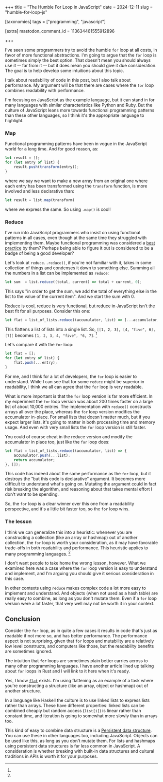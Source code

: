
+++
title = "The Humble For Loop in JavaScript"
date = 2024-12-11
slug = "humble-for-loop-js"

[taxonomies]
tags = ["programming", "javascript"]

[extra]
mastodon_comment_id = 113634461555912896

+++

I've seen some programmers try to avoid the humble `for` loop at all costs, in
favor of more functional abstractions. I'm going to argue that the `for` loop
is sometimes simply the best option. That doesn't mean you should always use it
-- far from it -- but it does mean you should give it due consideration. The
goal is to help develop some intuitions about this topic.

I talk about readability of code in this post, but I also talk about
performance. My argument will be that there are cases where the `for` loop
combines readability with performance.

I'm focusing on JavaScript as the example language, but it can stand in for
many languages with similar characteristics like Python and Ruby. But the
culture of JavaScript leans more towards functional programming patterns than
these other languages, so I think it's the appropriate language to highlight.

<!-- more -->

### Map

Functional programming patterns have been in vogue in the JavaScript world for
a long time. And for good reason, as:

```javascript
let result = [];
for (let entry of list) {
    result.push(transform(entry));
}
```

where we say we want to make a new array from an original one where each entry
has been transformed using the `transform` function, is more involved and less
declarative than:

```javascript
let result = list.map(transform)
```

where we express the same. So using `.map()` is cool!

### Reduce

I've run into JavaScript programmers who insist on using functional patterns in
all cases, even though at the same time they struggled with implementing them.
Maybe functional programming was considered a [best
practice](https://blog.startifact.com/posts/question-best-practices/) by them?
Perhaps being able to figure it out is considered to be a badge of being a good
developer?

Let's look at `reduce`. `.reduce()`, if you're not familiar with it, takes in
some collection of things and condenses it down to something else. Summing all
the numbers in a list can be implemented as `reduce`:

```javascript
let sum  = list.reduce((total, current) => total + current, 0);
```

This says "in order to get the sum, we add the total of everything else in the
list to the value of the current item". And we start the sum with 0.

Reduce is cool, reduce is very functional, but reduce in JavaScript isn't the
best fit for all purposes. Consider this one:

```javascript
let flat = list_of_lists.reduce((accumulator, list) => [...accumulator, ...list], []);
```

This flattens a list of lists into a single list. So, `[[1, 2, 3], [4, "five",
6], [7]]` becomes `[1, 2, 3, 4, "five", "6, 7]`. [^1]

Let's compare it with the `for` loop:

```javascript
let flat = [];
for (let entry of list) {
	flat.push(...entry);
}
```

For me, and I think for a lot of developers, the `for` loop is easier to
understand. While I can see that for some `reduce` might be superior in
readability, I think we all can agree that the `for` loop is very readable.

What is more important is that the `for` loop version is far more efficient. In
my experiment the `for` loop version was about 200 times faster on a large list
of about 10,000 entries. The implementation with `reduce()` constructs arrays
all over the place, whereas the `for` loop version modifies the accumulator
in-place. For small lists that doesn't matter much, but if you expect larger
lists, it's going to matter in both processing time and memory usage. And even
with very small lists the `for` loop version is still faster.

You could of course cheat in the reduce version and modify the accumulator in
place too, just like the `for` loop does:

```javascript
let flat = list_of_lists.reduce((accumulator, list) => {
    accumulator.push(...list);
    return accumulator;
}, []);
```

This code has indeed about the same performance as the `for` loop, but it
destroys the "but this code is declarative" argument. It becomes more difficult
to understand what's going on. Mutating the argument could in fact risk
breaking the algorithm, and reasoning about that takes mental effort I don't
want to be spending. 

So, the `for` loop is a clear winner over this one from a readability
perspective, and it's a little bit faster too, so the `for` loop wins.

### The lesson

I think we can generalize this into a heuristic: whenever you are constructing
a collection (like an array or hashmap) out of another collection, the `for`
loop is worth your consideration, as it may have favorable trade-offs in both
readability and performance. This heuristic applies to many programming
languages. [^2]

I don't want people to take home the wrong lesson, however. What we examined
here was a case where the `for` loop version is easy to understand and
implement, and I'm arguing you should give it serious consideration in this
case.

In other contexts using `reduce` makes complex code a lot more easy to
implement and understand. And objects (when not used as a hash table) are
really easy to combine, as long as you don't mutate them. Even if a `for` loop
version were a lot faster, that very well may not be worth it in your context.

## Conclusion

Consider the `for` loop, as in quite a few cases it results in code that's just
as readable if not more so, and has better performance. The performance aspect
is not surprising, given that `for` loops and mutability are a relatively low
level constructs, and computers like those, but the readability benefits are
sometimes ignored.

The intuition that `for` loops are sometimes plain better carries across to
many other programming languages. I have another article lined up talking about
`for` loops in Rust and I will link to it here when it's ready.

[^1]:

Yes, I know
[`flat`](https://developer.mozilla.org/en-US/docs/Web/JavaScript/Reference/Global_Objects/Array/flat)
exists. I'm using flattening as an example of a task where you're constructing
a structure (like an array, object or hashmap) out of another structure.

[^2]:

In a language like Haskell the culture is to use linked lists to express lists
rather than arrays. These have different properties: linked lists can be
combined cheaply but random access (`list[i]`) is linear rather than constant
time, and iteration is going to somewhat more slowly than in arrays too. 

This kind of easy to combine data structure is a [Persistent data
structure](https://en.wikipedia.org/wiki/Persistent_data_structure). You can
use these in other languages too, including JavaScript. Objects can be used
like this, as long as you don't mutate them. For lists and hashmaps using
persistent data structures is far less common in JavaScript. A consideration is
whether breaking with built-in data structures and cultural traditions in APIs
is worth it for your purposes.

